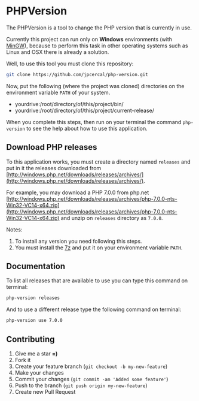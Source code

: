 # PHPVersion

The PHPVersion is a tool to change the PHP version that is currently in use.

Currently this project can run only on **Windows** environments (with [MinGW](http://www.mingw.org/)), because to perform this task in other operating systems such as Linux and OSX there is already a solution.

Well, to use this tool you must clone this repository:

```bash
git clone https://github.com/jpcercal/php-version.git
```

Now, put the following (where the project was cloned) directories on the environment variable `PATH` of your system.

- yourdrive:/root/directory/of/this/project/bin/
- yourdrive:/root/directory/of/this/project/current-release/

When you complete this steps, then run on your terminal the command `php-version` to see the help about how to use this application.

## Download PHP releases

To this application works, you must create a directory named `releases` and put in it the releases downloaded from [http://windows.php.net/downloads/releases/archives/](http://windows.php.net/downloads/releases/archives/).

For example, you may download a PHP 7.0.0 from php.net [http://windows.php.net/downloads/releases/archives/php-7.0.0-nts-Win32-VC14-x64.zip](http://windows.php.net/downloads/releases/archives/php-7.0.0-nts-Win32-VC14-x64.zip) and unzip on `releases` directory as `7.0.0`.

Notes:

1. To install any version you need following this steps.
2. You must install the [7z](http://www.7-zip.org/) and put it on your environment variable `PATH`.

## Documentation

To list all releases that are available to use you can type this command on terminal:

```bash
php-version releases
```

And to use a different release type the following command on terminal:

```bash
php-version use 7.0.0
```

Contributing
------------

1. Give me a star **=)**
2. Fork it
3. Create your feature branch (`git checkout -b my-new-feature`)
4. Make your changes
5. Commit your changes (`git commit -am 'Added some feature'`)
6. Push to the branch (`git push origin my-new-feature`)
7. Create new Pull Request
